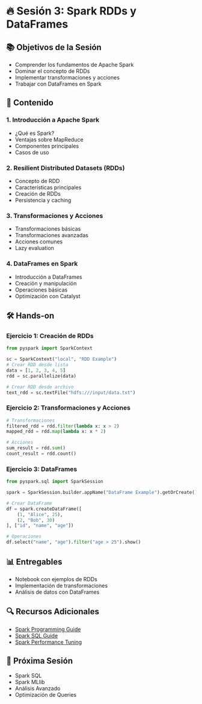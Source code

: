 # 🔥 Sesión 3: Spark RDDs y DataFrames

## 📚 Objetivos de la Sesión
- Comprender los fundamentos de Apache Spark
- Dominar el concepto de RDDs
- Implementar transformaciones y acciones
- Trabajar con DataFrames en Spark

## 🎯 Contenido

### 1. Introducción a Apache Spark
- ¿Qué es Spark?
- Ventajas sobre MapReduce
- Componentes principales
- Casos de uso

### 2. Resilient Distributed Datasets (RDDs)
- Concepto de RDD
- Características principales
- Creación de RDDs
- Persistencia y caching

### 3. Transformaciones y Acciones
- Transformaciones básicas
- Transformaciones avanzadas
- Acciones comunes
- Lazy evaluation

### 4. DataFrames en Spark
- Introducción a DataFrames
- Creación y manipulación
- Operaciones básicas
- Optimización con Catalyst

## 🛠️ Hands-on

### Ejercicio 1: Creación de RDDs
```python
from pyspark import SparkContext

sc = SparkContext("local", "RDD Example")
# Crear RDD desde lista
data = [1, 2, 3, 4, 5]
rdd = sc.parallelize(data)

# Crear RDD desde archivo
text_rdd = sc.textFile("hdfs:///input/data.txt")
```

### Ejercicio 2: Transformaciones y Acciones
```python
# Transformaciones
filtered_rdd = rdd.filter(lambda x: x > 2)
mapped_rdd = rdd.map(lambda x: x * 2)

# Acciones
sum_result = rdd.sum()
count_result = rdd.count()
```

### Ejercicio 3: DataFrames
```python
from pyspark.sql import SparkSession

spark = SparkSession.builder.appName("DataFrame Example").getOrCreate()

# Crear DataFrame
df = spark.createDataFrame([
    (1, "Alice", 25),
    (2, "Bob", 30)
], ["id", "name", "age"])

# Operaciones
df.select("name", "age").filter("age > 25").show()
```

## 📊 Entregables
- Notebook con ejemplos de RDDs
- Implementación de transformaciones
- Análisis de datos con DataFrames

## 🔍 Recursos Adicionales
- [Spark Programming Guide](https://spark.apache.org/docs/latest/rdd-programming-guide.html)
- [Spark SQL Guide](https://spark.apache.org/docs/latest/sql-programming-guide.html)
- [Spark Performance Tuning](https://spark.apache.org/docs/latest/tuning.html)

## 🎯 Próxima Sesión
- Spark SQL
- Spark MLlib
- Análisis Avanzado
- Optimización de Queries 